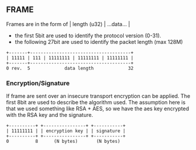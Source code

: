 ## FRAME
Frames are in the form of | length (u32) | ...data... |
- the first 5bit are used to identify the protocol version (0-31).
- the following 27bit are used to identify the packet length (max 128M)
```
+-------+--------------------------------------+
| 11111 | 111 | 11111111 | 11111111 | 11111111 |
+-------+--------------------------------------+
0 rev.  5             data length             32
```

### Encryption/Signature
If frame are sent over an insecure transport encryption can be applied.
The first 8bit are used to describe the algorithm used. The assumption here is that we used something like RSA + AES, so we have the aes key encrypted with the RSA key and the signature.
```
+----------+ +----------------+ +-----------+
| 11111111 | | encryption key | | signature |
+----------+ +----------------+ +-----------+
0          8      (N bytes)       (N bytes)
```
